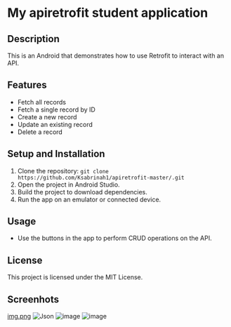 # My apiretrofit student application

## Description
This is an Android that demonstrates how to use Retrofit to interact with an API.

## Features
- Fetch all records
- Fetch a single record by ID
- Create a new record
- Update an existing record
- Delete a record

## Setup and Installation
1. Clone the repository: `git clone https://github.com/Ksabrinah1/apiretrofit-master/.git`
2. Open the project in Android Studio.
3. Build the project to download dependencies.
4. Run the app on an emulator or connected device.

## Usage
- Use the buttons in the app to perform CRUD operations on the API.

## License
This project is licensed under the MIT License.

## Screenhots
[img.png](img.png) 
![Json](https://github.com/Ksabrinah1/apiretrofit/assets/103067816/62b87613-f7f8-4529-8465-654180e5d8a6)
![image](https://github.com/Ksabrinah1/apiretrofit/assets/103067816/9dd536e0-6211-4320-a02c-b7fa52977747)
![image](https://github.com/Ksabrinah1/apiretrofit/assets/103067816/4f6554ec-7704-4c4a-af58-2ee6cf9e895b)
